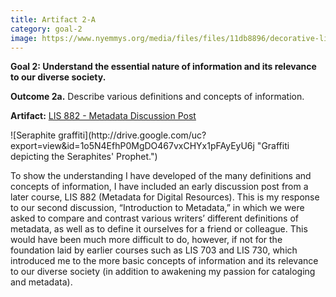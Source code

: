 ```yaml
---
title: Artifact 2-A
category: goal-2
image: https://www.nyemmys.org/media/files/files/11db8896/decorative-line-break-29.png
---
```


**Goal 2: Understand the essential nature of information and its relevance to our diverse society.**

**Outcome 2a.** Describe various definitions and concepts of information.

**Artifact:** [LIS 882 - Metadata Discussion Post](https://docs.google.com/document/d/1Dh5eeqC4Hb1ei3OEH93dMeO86xJyX_bxGA6D5ry66cM/edit?usp=sharing)

<div class="image-left" markdown="1">
![Seraphite graffiti](http://drive.google.com/uc?export=view&id=1o5N4EfhP0MgDO467vxCHYx1pFAyEyU6j "Graffiti depicting the Seraphites' Prophet.")
</div>

To show the understanding I have developed of the many definitions and concepts of information, I have included an early discussion post from a later course, LIS 882 (Metadata for Digital Resources). This is my response to our second discussion, “Introduction to Metadata,” in which we were asked to compare and contrast various writers’ different definitions of metadata, as well as to define it ourselves for a friend or colleague. This would have been much more difficult to do, however, if not for the foundation laid by earlier courses such as LIS 703 and LIS 730, which introduced me to the more basic concepts of information and its relevance to our diverse society (in addition to  awakening my passion for cataloging and metadata).


